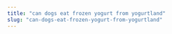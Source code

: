 ```yaml
---
title: "can dogs eat frozen yogurt from yogurtland"
slug: "can-dogs-eat-frozen-yogurt-from-yogurtland"
---
```


